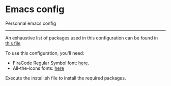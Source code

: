 # Emacs config

Personnal emacs config

---

An exhaustive list of packages used in this configuration can be found in [this file](https://github.com/jlagneau/.emacs.d/blob/master/Cask)

To use this configuration, you'll need:
* FiraCode Regular Symbol font: [here](https://github.com/tonsky/FiraCode/files/412440/FiraCode-Regular-Symbol.zip).
* All-the-icons fonts: [here](https://github.com/domtronn/all-the-icons.el/tree/master/fonts)

Execute the install.sh file to install the required packages.
